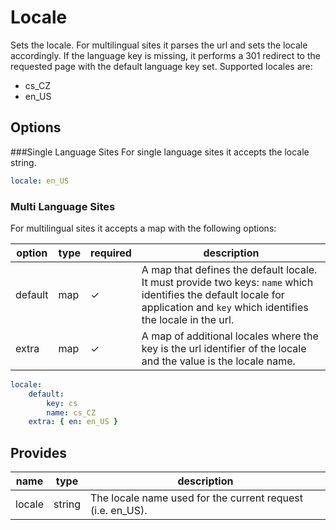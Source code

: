 # Locale
Sets the locale. For multilingual sites it parses the url and sets the locale accordingly. If the language key is missing, it performs a 301 redirect to the requested page with the default language key set. Supported locales are:

* cs_CZ
* en_US

## Options

###Single Language Sites
For single language sites it accepts the locale string.

```yaml
locale: en_US
```

### Multi Language Sites
For multilingual sites it accepts a map with the following options:

option      | type   | required | description
------------|--------|----------|------------
default     | map    | ✓        | A map that defines the default locale. It must provide two keys: `name` which identifies the default locale for application and `key` which identifies the locale in the url.
extra       | map    |✓         | A map of additional locales where the key is the url identifier of the locale and the value is the locale name.

```yaml
locale:
    default:
        key: cs
        name: cs_CZ
    extra: { en: en_US }
```
 
## Provides
name           | type   | description
---------------|--------|------------
locale         | string | The locale name used for the current request (i.e. en_US).
